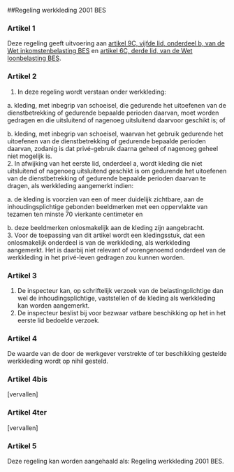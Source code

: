 <meta http-equiv='Content-Type' content='text/html; charset=utf-8' />

##Regeling werkkleding 2001 BES

### Artikel  1  

Deze regeling geeft uitvoering aan [artikel 9C, vijfde lid, onderdeel b, van de Wet inkomstenbelasting BES](../../../../../../wet-BES/wet/inkomstenbelasting/bes/BWBR0029281/README.md) en [artikel 6C, derde lid, van de Wet loonbelasting BES](../../../../../../wet-BES/wet/loonbelasting/bes/BWBR0029283/README.md).  

### Artikel  2  

1.  In deze regeling wordt verstaan onder werkkleding: 

a. kleding, met inbegrip van schoeisel, die gedurende het uitoefenen van de dienstbetrekking of gedurende bepaalde perioden daarvan, moet worden gedragen en die uitsluitend of nagenoeg uitsluitend daarvoor geschikt is; of  

b. kleding, met inbegrip van schoeisel, waarvan het gebruik gedurende het uitoefenen van de dienstbetrekking of gedurende bepaalde perioden daarvan, zodanig is dat privé-gebruik daarna geheel of nagenoeg geheel niet mogelijk is.     
2.  In afwijking van het eerste lid, onderdeel a, wordt kleding die niet uitsluitend of nagenoeg uitsluitend geschikt is om gedurende het uitoefenen van de dienstbetrekking of gedurende bepaalde perioden daarvan te dragen, als werkkleding aangemerkt indien: 

a. de kleding is voorzien van een of meer duidelijk zichtbare, aan de inhoudingsplichtige gebonden beeldmerken met een oppervlakte van tezamen ten minste 70 vierkante centimeter en  

b. deze beeldmerken onlosmakelijk aan de kleding zijn aangebracht.     
3.  Voor de toepassing van dit artikel wordt een kledingsstuk, dat een onlosmakelijk onderdeel is van de werkkleding, als werkkleding aangemerkt. Het is daarbij niet relevant of vorengenoemd onderdeel van de werkkleding in het privé-leven gedragen zou kunnen worden.   

### Artikel  3  

1.  De inspecteur kan, op schriftelijk verzoek van de belastingplichtige dan wel de inhoudingsplichtige, vaststellen of de kleding als werkkleding kan worden aangemerkt.   
2.  De inspecteur beslist bij voor bezwaar vatbare beschikking op het in het eerste lid bedoelde verzoek.   

### Artikel  4  

De waarde van de door de werkgever verstrekte of ter beschikking gestelde werkkleding wordt op nihil gesteld.  

### Artikel  4bis  

[vervallen]  

### Artikel  4ter  

[vervallen]  

### Artikel  5  

Deze regeling kan worden aangehaald als: Regeling werkkleding 2001 BES.  
